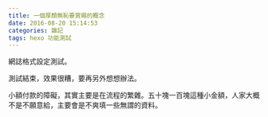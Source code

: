 ```yaml
---
title: 一個厚顏無恥要賞賜的概念
date: 2016-08-20 15:14:53
categories: 雜記
tags: hexo 功能測試
---
```


網誌格式設定測試。

測試結束，效果很糟，要再另外想想辦法。

小額付款的障礙，其實主要是在流程的繁雜。五十塊一百塊這種小金額，人家大概不是不願意給，主要會是不爽填一些無謂的資料。

